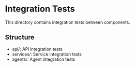 # Integration Tests
This directory contains integration tests between components.

## Structure
- api/: API integration tests
- services/: Service integration tests
- agents/: Agent integration tests

